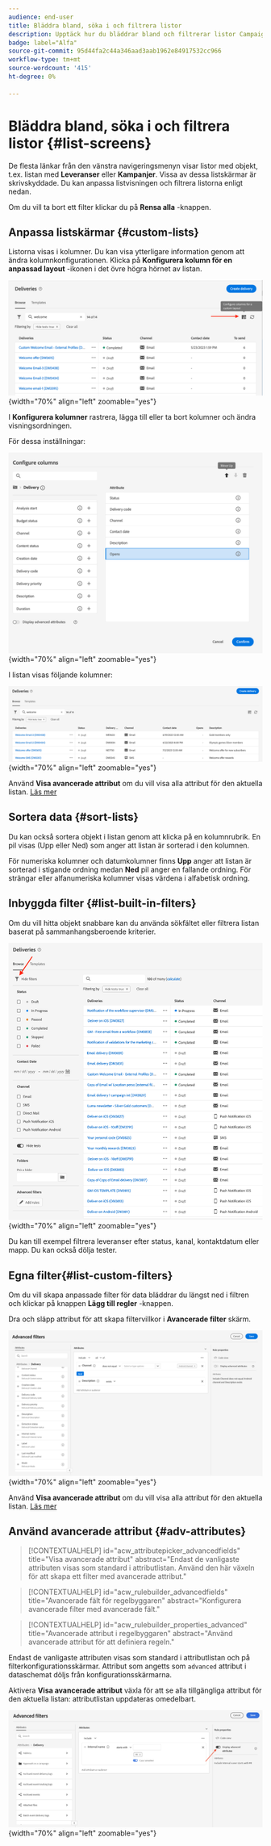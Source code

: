 ```yaml
---
audience: end-user
title: Bläddra bland, söka i och filtrera listor
description: Upptäck hur du bläddrar bland och filtrerar listor Campaign Web v8
badge: label="Alfa"
source-git-commit: 95d44fa2c44a346aad3aab1962e84917532cc966
workflow-type: tm+mt
source-wordcount: '415'
ht-degree: 0%

---
```



# Bläddra bland, söka i och filtrera listor {#list-screens}

De flesta länkar från den vänstra navigeringsmenyn visar listor med objekt, t.ex. listan med **Leveranser** eller **Kampanjer**. Vissa av dessa listskärmar är skrivskyddade. Du kan anpassa listvisningen och filtrera listorna enligt nedan.

Om du vill ta bort ett filter klickar du på **Rensa alla** -knappen.

## Anpassa listskärmar {#custom-lists}

Listorna visas i kolumner. Du kan visa ytterligare information genom att ändra kolumnkonfigurationen. Klicka på **Konfigurera kolumn för en anpassad layout** -ikonen i det övre högra hörnet av listan.

![](assets/config-columns.png){width="70%" align="left" zoomable="yes"}

I **Konfigurera kolumner** rastrera, lägga till eller ta bort kolumner och ändra visningsordningen.

För dessa inställningar:

![](assets/columns.png){width="70%" align="left" zoomable="yes"}

I listan visas följande kolumner:

![](assets/column-sample.png){width="70%" align="left" zoomable="yes"}

Använd **Visa avancerade attribut** om du vill visa alla attribut för den aktuella listan. [Läs mer](#adv-attributes)

## Sortera data {#sort-lists}

Du kan också sortera objekt i listan genom att klicka på en kolumnrubrik. En pil visas (Upp eller Ned) som anger att listan är sorterad i den kolumnen.

För numeriska kolumner och datumkolumner finns **Upp** anger att listan är sorterad i stigande ordning medan **Ned** pil anger en fallande ordning. För strängar eller alfanumeriska kolumner visas värdena i alfabetisk ordning.

## Inbyggda filter {#list-built-in-filters}

Om du vill hitta objekt snabbare kan du använda sökfältet eller filtrera listan baserat på sammanhangsberoende kriterier.

![](assets/filter.png){width="70%" align="left" zoomable="yes"}

Du kan till exempel filtrera leveranser efter status, kanal, kontaktdatum eller mapp. Du kan också dölja tester.

## Egna filter{#list-custom-filters}

Om du vill skapa anpassade filter för data bläddrar du längst ned i filtren och klickar på knappen **Lägg till regler** -knappen.

Dra och släpp attribut för att skapa filtervillkor i **Avancerade filter** skärm.

![](assets/custom-filter.png){width="70%" align="left" zoomable="yes"}

Använd **Visa avancerade attribut** om du vill visa alla attribut för den aktuella listan. [Läs mer](#adv-attributes)

## Använd avancerade attribut {#adv-attributes}

>[!CONTEXTUALHELP]
>id="acw_attributepicker_advancedfields"
>title="Visa avancerade attribut"
>abstract="Endast de vanligaste attributen visas som standard i attributlistan. Använd den här växeln för att skapa ett filter med avancerade attribut."

>[!CONTEXTUALHELP]
>id="acw_rulebuilder_advancedfields"
>title="Avancerade fält för regelbyggaren"
>abstract="Konfigurera avancerade filter med avancerade fält."

>[!CONTEXTUALHELP]
>id="acw_rulebuilder_properties_advanced"
>title="Avancerade attribut i regelbyggaren"
>abstract="Använd avancerade attribut för att definiera regeln."


Endast de vanligaste attributen visas som standard i attributlistan och på filterkonfigurationsskärmar. Attribut som angetts som `advanced` attribut i dataschemat döljs från konfigurationsskärmarna.

Aktivera **Visa avancerade attribut** växla för att se alla tillgängliga attribut för den aktuella listan: attributlistan uppdateras omedelbart.


![](assets/adv-toggle.png){width="70%" align="left" zoomable="yes"}
